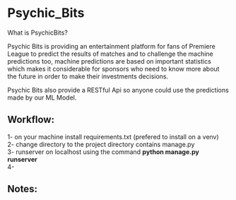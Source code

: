 # Psychic_Bits
What is PsychicBits?
 
Psychic Bits is providing an entertainment platform for fans of Premiere League to predict the results of matches and to challenge the machine predictions too, machine predictions are based on important statistics which makes it considerable for sponsors who need to know more about the future in order to make their investments decisions. 

Psychic Bits also provide a RESTful Api so anyone could use the predictions made by our ML Model.

Workflow:
---
1- on your machine install requirements.txt (prefered to install on a venv)  
2- change directory to the project directory contains manage.py  
3- runserver on localhost using the command **python manage.py runserver**  
4- 



Notes:
---
